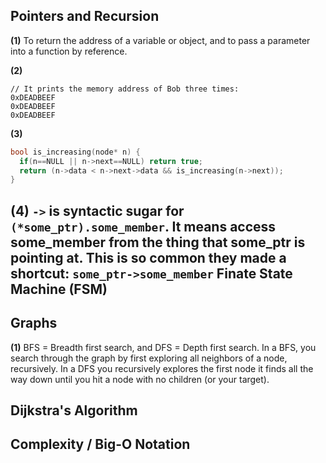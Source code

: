 Pointers and Recursion
----------------------

**(1)** To return the address of a variable or object, and to pass a parameter into a function by reference.

**(2)** 
```
// It prints the memory address of Bob three times:
0xDEADBEEF
0xDEADBEEF
0xDEADBEEF
```
**(3)**
```C++
bool is_increasing(node* n) {
  if(n==NULL || n->next==NULL) return true;
  return (n->data < n->next->data && is_increasing(n->next));
}
```
**(4)** ```->``` is syntactic sugar for ```(*some_ptr).some_member```.  It means access some_member from the thing that some_ptr is pointing at.  This is so common they made a shortcut: ```some_ptr->some_member```
Finate State Machine (FSM)
--------------------------

Graphs
------
**(1)** BFS = Breadth first search, and DFS = Depth first search.  In a BFS, you search through the graph by first exploring all neighbors of a node, recursively. In a DFS you recursively explores the first node it finds all the way down until you hit a node with no children (or your target).

Dijkstra's Algorithm
--------------------

Complexity / Big-O Notation
---------------------------
